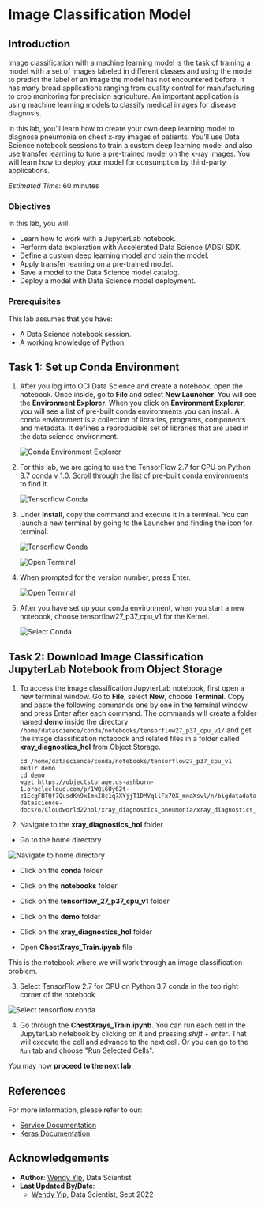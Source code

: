 # Image Classification Model

## Introduction

Image classification with a machine learning model is the task of training a model with a set of images labeled in different classes and using the model to predict the label of an image the model has not encountered before.  It has many broad applications ranging from quality control for manufacturing to crop monitoring for precision agriculture. An important application is using machine learning models to classify medical images for disease diagnosis.  

In this lab, you’ll learn how to create your own deep learning model to diagnose pneumonia on chest x-ray images of patients. You’ll use Data Science notebook sessions to train a custom deep learning model and also use transfer learning to tune a pre-trained model on the x-ray images. You will learn how to deploy your model for consumption by third-party applications.

*Estimated Time*: 60 minutes

### Objectives

In this lab, you will:

* Learn how to work with a JupyterLab notebook.
* Perform data exploration with Accelerated Data Science (ADS) SDK.
* Define a custom deep learning model and train the model.
* Apply transfer learning on a pre-trained model.
* Save a model to the Data Science model catalog.
* Deploy a model with Data Science model deployment.

### Prerequisites

This lab assumes that you have:
* A Data Science notebook session.
* A working knowledge of Python

## Task 1: Set up Conda Environment

1.  After you log into OCI Data Science and create a notebook, open the notebook.  Once inside, go to **File** and select **New Launcher**.  You will see the **Environment Explorer**. When you click on **Environment Explorer**, you will see a list of pre-built conda environments you can install. A conda environment is a collection of libraries, programs, components and metadata. It defines a reproducible set of libraries that are used in the data science environment. 

    ![Conda Environment Explorer](images/conda-environment-explorer.png " ")

1.  For this lab, we are going to use the TensorFlow 2.7 for CPU on Python 3.7 conda v 1.0.  Scroll through the list of pre-built conda environments to find it.

    ![Tensorflow Conda](images/tensorflow-conda-expand-details.png " ")

1.  Under **Install**, copy the command and execute it in a terminal.  You can launch a new terminal by going to the Launcher and finding the icon for terminal.

    ![Tensorflow Conda](images/tensorflow-conda.png " ")

    ![Open Terminal](images/open-terminal.png " ")

1.  When prompted for the version number, press Enter.

    ![Open Terminal](images/conda-version-number.png " ")


1.  After you have set up your conda environment, when you start a new notebook, choose tensorflow27_p37_cpu_v1 for the Kernel.

    ![Select Conda](images/select-conda-environ.png " ")

## Task 2: Download Image Classification JupyterLab Notebook from Object Storage

1. To access the image classification JupyterLab notebook, first open a new terminal window.  Go to **File**, select **New**, choose **Terminal**. Copy and paste the following commands one by one in the terminal window and press Enter after each command. The commands will create a folder named **demo** inside the directory `/home/datascience/conda/notebooks/tensorflow27_p37_cpu_v1/` and get the image classification notebook and related files in a folder called **xray\_diagnostics\_hol** from Object Storage.

    ```
    cd /home/datascience/conda/notebooks/tensorflow27_p37_cpu_v1
    mkdir demo
    cd demo 
    wget https://objectstorage.us-ashburn-1.oraclecloud.com/p/1WQi6Uy62t-z1EcgFBTQf7QusdKn9xImkI8c1q7XYjjT1DMVqllFx7QX_mnaXsvl/n/bigdatadatasciencelarge/b/hosted-datascience-docs/o/Cloudworld22hol/xray_diagnostics_pneumonia/xray_diagnostics_hol.zip
    ```
2.  Navigate to the **xray\_diagnostics\_hol** folder

* Go to the home directory

![Navigate to home directory](images/navigate-home-directory.png " ")

* Click on the **conda** folder

* Click on the **notebooks** folder

* Click on the **tensorflow\_27\_p37\_cpu\_v1** folder

* Click on the **demo** folder

* Click on the **xray\_diagnostics\_hol** folder

* Open **ChestXrays\_Train.ipynb** file 

This is the notebook where we will work through an image classification problem.  

3.  Select TensorFlow 2.7 for CPU on Python 3.7 conda in the top right corner of the notebook

![Select tensorflow conda](images/select-tensorflow-conda.png " ")

4.  Go through the **ChestXrays\_Train.ipynb**.  You can run each cell in the JupyterLab notebook by clicking on it and pressing *shift + enter*. That will execute the cell and advance to the next cell. Or you can go to the `Run` tab and choose "Run Selected Cells".

You may now **proceed to the next lab**.

## References

For more information, please refer to our:

* [Service Documentation](https://docs.oracle.com/en-us/iaas/data-science/using/data-science.htm)
* [Keras Documentation](https://keras.io/)

## Acknowledgements

* **Author**: [Wendy Yip](https://www.linkedin.com/in/wendy-yip-a3990610/), Data Scientist
* **Last Updated By/Date**:
    * [Wendy Yip](https://www.linkedin.com/in/wendy-yip-a3990610/), Data Scientist, Sept 2022

